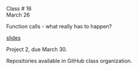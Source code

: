 <div class="lecture1">

<div class="column_date">
<p markdown="block">

Class # 16 <br> 
March 26

</p>
</div>

<div class="column_materials">
<p markdown="block">

Function calls - what really has to happen? 

[slides](https://docs.google.com/presentation/d/19-kzHdHamXs75Dtnq1gf41eC_hvJVQVvgDMQ0t83pW0/present?token=AC4w5VhUkArt1An6R5Xw73pANN7lfdNL5w%3A1521651043297&includes_info_params=1#slide=id.p) 

</p>
</div>

<div class="column_assign">
<p markdown="block">

Project 2, due March 30.

Repositories available in GitHub class organization. 


</p>
</div>

</div>
